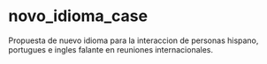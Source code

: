 # novo_idioma_case
Propuesta de nuevo idioma para la interaccion de personas hispano, portugues e ingles falante en reuniones internacionales.
